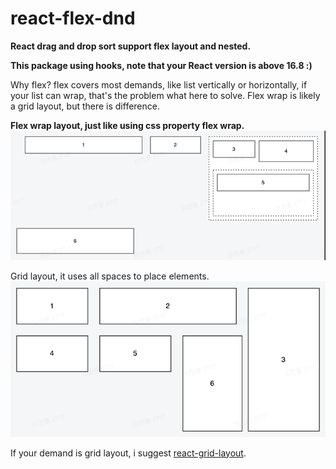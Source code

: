 # react-flex-dnd

**React drag and drop sort support flex layout and nested.**

**This package using hooks, note that your React version is above 16.8 :)**

Why flex? flex covers most demands, like list vertically or horizontally, if your list can wrap, that's the problem what here to solve. Flex wrap is likely a grid layout, but there is difference.

**Flex wrap layout, just like using css property flex wrap.**
![flex-wrap](./assets/flex-wrap.png)

Grid layout, it uses all spaces to place elements.
![grid](./assets/grid.png)

If your demand is grid layout, i suggest [react-grid-layout](https://github.com/react-grid-layout/react-grid-layout).
